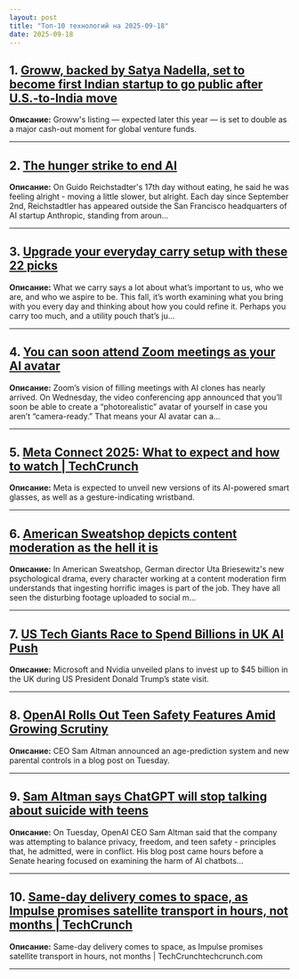 ```yaml
---
layout: post
title: "Топ-10 технологий на 2025-09-18"
date: 2025-09-18
---
```


## 1. [Groww, backed by Satya Nadella, set to become first Indian startup to go public after U.S.-to-India move](https://techcrunch.com/2025/09/16/groww-backed-by-satya-nadella-set-to-become-first-indian-startup-to-go-public-after-u-s-to-india-move/)

**Описание:** Groww's listing — expected later this year — is set to double as a major cash-out moment for global venture funds.

---

## 2. [The hunger strike to end AI](https://www.theverge.com/ai-artificial-intelligence/778773/the-hunger-strike-to-end-ai-anthropic-google-deepmind-agi)

**Описание:** On Guido Reichstadter's 17th day without eating, he said he was feeling alright - moving a little slower, but alright. Each day since September 2nd, Reichstadtler has appeared outside the San Francisco headquarters of AI startup Anthropic, standing from aroun…

---

## 3. [Upgrade your everyday carry setup with these 22 picks](https://www.theverge.com/tech/771373/everyday-carry-edc-gift-guide)

**Описание:** What we carry says a lot about what’s important to us, who we are, and who we aspire to be. This fall, it’s worth examining what you bring with you every day and thinking about how you could refine it. Perhaps you carry too much, and a utility pouch that’s ju…

---

## 4. [You can soon attend Zoom meetings as your AI avatar](https://www.theverge.com/news/779154/zoom-ai-photorealistic-avatars-live-translation)

**Описание:** Zoom’s vision of filling meetings with AI clones has nearly arrived. On Wednesday, the video conferencing app announced that you’ll soon be able to create a “photorealistic” avatar of yourself in case you aren’t “camera-ready.” That means your AI avatar can a…

---

## 5. [Meta Connect 2025: What to expect and how to watch | TechCrunch](https://techcrunch.com/2025/09/16/meta-connect-2025-what-to-expect-and-how-to-watch/)

**Описание:** Meta is expected to unveil new versions of its AI-powered smart glasses, as well as a gesture-indicating wristband.

---

## 6. [American Sweatshop depicts content moderation as the hell it is](https://www.theverge.com/entertainment/779050/american-sweatshop-uta-briesewitz-interview)

**Описание:** In American Sweatshop, German director Uta Briesewitz's new psychological drama, every character working at a content moderation firm understands that ingesting horrific images is part of the job. They have all seen the disturbing footage uploaded to social m…

---

## 7. [US Tech Giants Race to Spend Billions in UK AI Push](https://www.wired.com/story/microsoft-nvidia-uk-investment-trump/)

**Описание:** Microsoft and Nvidia unveiled plans to invest up to $45 billion in the UK during US President Donald Trump’s state visit.

---

## 8. [OpenAI Rolls Out Teen Safety Features Amid Growing Scrutiny](https://www.wired.com/story/openai-launches-teen-safety-features/)

**Описание:** CEO Sam Altman announced an age-prediction system and new parental controls in a blog post on Tuesday.

---

## 9. [Sam Altman says ChatGPT will stop talking about suicide with teens](https://www.theverge.com/ai-artificial-intelligence/779053/sam-altman-says-chatgpt-will-stop-talking-about-suicide-with-teens)

**Описание:** On Tuesday, OpenAI CEO Sam Altman said that the company was attempting to balance privacy, freedom, and teen safety - principles that, he admitted, were in conflict. His blog post came hours before a Senate hearing focused on examining the harm of AI chatbots…

---

## 10. [Same-day delivery comes to space, as Impulse promises satellite transport in hours, not months | TechCrunch](https://techcrunch.com/2025/09/16/same-day-delivery-comes-to-space-as-impulse-promises-satellite-transport-in-hours-not-months/)

**Описание:** Same-day delivery comes to space, as Impulse promises satellite transport in hours, not months | TechCrunchtechcrunch.com

---

